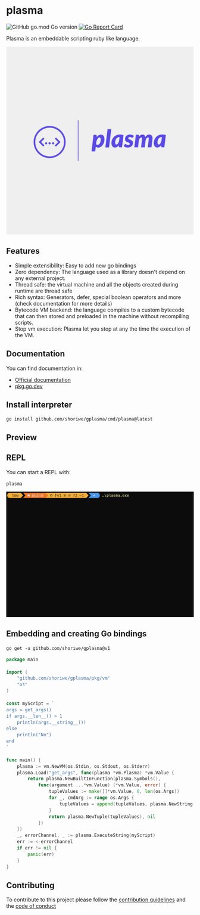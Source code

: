 # plasma

![GitHub go.mod Go version](https://img.shields.io/github/go-mod/go-version/shoriwe/gplasma)
[![Go Report Card](https://goreportcard.com/badge/github.com/shoriwe/gplasma)](https://goreportcard.com/report/github.com/shoriwe/gplasma)

Plasma is an embeddable scripting ruby like language.

<p align="center">
	<img src="https://github.com/shoriwe/gplasma/raw/main/logos/plasma-logos.jpeg" alt="logo" style="zoom:50%;" />
</p>

## Features

- Simple extensibility: Easy to add new go bindings
- Zero dependency: The language used as a library doesn't depend on any external project.
- Thread safe: the virtual machine and all the objects created during runtime are thread safe
- Rich syntax: Generators, defer, special boolean operators and more (check documentation for more details)
- Bytecode VM backend: the language compiles to a custom bytecode that can then stored and preloaded in the machine
  without recompiling scripts.
- Stop vm execution: Plasma let you stop at any the time the execution of the VM.

## Documentation

You can find documentation in:

- [Official documentation](https://shoriwe.github.io/plasma/index.html)
- [pkg.go.dev](https://pkg.go.dev/github.com/shoriwe/gplasma)

## Install interpreter

```shell
go install github.com/shoriwe/gplasma/cmd/plasma@latest
```

## Preview

## REPL

You can start a REPL with:

```shell
plasma
```

<p align="center">
	<img src="https://github.com/shoriwe/gplasma/raw/main/demos/repl-demo.gif" alt="logo" style="zoom:50%;" />
</p>

## Embedding and creating Go bindings

```shell
go get -u github.com/shoriwe/gplasma@v1
```

```go
package main

import (
	"github.com/shoriwe/gplasma/pkg/vm"
	"os"
)

const myScript = `
args = get_args()
if args.__len__() > 1
    println(args.__string__())
else
    println("No")
end
`

func main() {
	plasma := vm.NewVM(os.Stdin, os.Stdout, os.Stderr)
	plasma.Load("get_args", func(plasma *vm.Plasma) *vm.Value {
		return plasma.NewBuiltInFunction(plasma.Symbols(),
			func(argument ...*vm.Value) (*vm.Value, error) {
				tupleValues := make([]*vm.Value, 0, len(os.Args))
				for _, cmdArg := range os.Args {
					tupleValues = append(tupleValues, plasma.NewString([]byte(cmdArg)))
				}
				return plasma.NewTuple(tupleValues), nil
			})
	})
	_, errorChannel, _ := plasma.ExecuteString(myScript)
	err := <-errorChannel
	if err != nil {
		panic(err)
	}
}
```

## Contributing

To contribute to this project please follow the [contribution guidelines](CONTRIBUTING.md) and
the [code of conduct](CODE_OF_CONDUCT.md)
